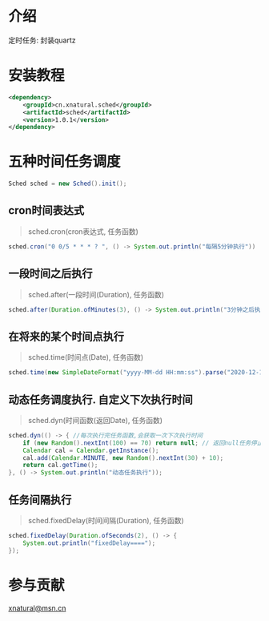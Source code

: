 # 介绍
定时任务: 封装quartz

# 安装教程
```xml
<dependency>
    <groupId>cn.xnatural.sched</groupId>
    <artifactId>sched</artifactId>
    <version>1.0.1</version>
</dependency>
```

# 五种时间任务调度
```java
Sched sched = new Sched().init();
```

## cron时间表达式
> sched.cron(cron表达式, 任务函数)
```java
sched.cron("0 0/5 * * * ? ", () -> System.out.println("每隔5分钟执行"))
```

## 一段时间之后执行
> sched.after(一段时间(Duration), 任务函数)
```java
sched.after(Duration.ofMinutes(3), () -> System.out.println("3分钟之后执行"));
```

## 在将来的某个时间点执行
> sched.time(时间点(Date), 任务函数)
```java
sched.time(new SimpleDateFormat("yyyy-MM-dd HH:mm:ss").parse("2020-12-12 11:55:33"), () -> System.out.println("2020-12-12 11:55:33 执行"));
```

## 动态任务调度执行. 自定义下次执行时间
> sched.dyn(时间函数(返回Date), 任务函数)
```java
sched.dyn(() -> { //每次执行完任务函数,会获取一次下次执行时间
    if (new Random().nextInt(100) == 70) return null; // 返回null任务停止
    Calendar cal = Calendar.getInstance();
    cal.add(Calendar.MINUTE, new Random().nextInt(30) + 10);
    return cal.getTime();
}, () -> System.out.println("动态任务执行"));
```

## 任务间隔执行
> sched.fixedDelay(时间间隔(Duration), 任务函数)
```java
sched.fixedDelay(Duration.ofSeconds(2), () -> {
    System.out.println("fixedDelay====");
});
```

# 参与贡献
xnatural@msn.cn
